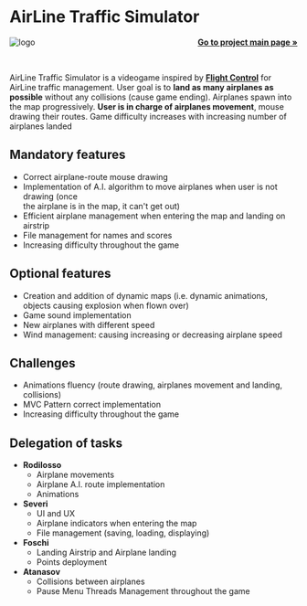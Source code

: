 <h1>AirLine Traffic Simulator</h1>
<img align="left" src="https://github.com/andreafoschi00/OOP20-alt-sim/blob/master/src/main/resources/images/logos/logo.png?raw=true" alt="logo">
<p align="right">
    <a href="https://github.com/andreafoschi00/OOP20-alt-sim"><strong>Go to project main page »</strong></a>
</p>
<br />
<p>
    AirLine Traffic Simulator is a videogame inspired by <a href="https://www.youtube.com/watch?v=KTH084KeFBc"><strong>Flight Control</strong></a>
    for AirLine traffic management. User goal is to <strong>land as many airplanes as possible</strong> without any collisions (cause game ending). 
    Airplanes spawn into the map progressively. <strong>User is in charge of airplanes movement</strong>, mouse drawing their routes. Game difficulty 
    increases with increasing number of airplanes landed    
  </p>

<h2>Mandatory features</h2>
 <ul>
    <li>Correct airplane-route mouse drawing</li>
    <li>Implementation of A.I. algorithm to move airplanes when user is not drawing (once <br />
        the airplane is in the map, it can't get out)</li>
    <li>Efficient airplane management when entering the map and landing on airstrip</li>
    <li>File management for names and scores</li>
    <li>Increasing difficulty throughout the game</li>
</ul>

<h2>Optional features</h2>
 <ul>
    <li>Creation and addition of dynamic maps (i.e. dynamic animations, objects causing explosion when flown over)</li>
    <li>Game sound implementation</li>
    <li>New airplanes with different speed</li>
    <li>Wind management: causing increasing or decreasing airplane speed</li>
</ul>

<h2>Challenges</h2>
 <ul>
    <li>Animations fluency (route drawing, airplanes movement and landing, collisions)</li>
    <li>MVC Pattern correct implementation</li>
    <li>Increasing difficulty throughout the game</li>
</ul> 

<h2>Delegation of tasks</h2>
 <ul>
    <li>
        <strong>Rodilosso</strong>
            <ul>
                <li>Airplane movements</li>
                <li>Airplane A.I. route implementation</li>
                <li>Animations</li>
            </ul> 
    </li>
    <li>
        <strong>Severi</strong>
            <ul>
                <li>UI and UX</li>
                <li>Airplane indicators when entering the map</li>
                <li>File management (saving, loading, displaying)</li>
            </ul> 
    </li>
    <li>
        <strong>Foschi</strong>
            <ul>
                <li>Landing Airstrip and Airplane landing</li>
                <li>Points deployment</li>
            </ul> 
    </li>
    <li>
        <strong>Atanasov</strong>
            <ul>
                <li>Collisions between airplanes</li>
                <li>Pause Menu Threads Management throughout the game</li>
            </ul> 
    </li>
</ul>
